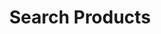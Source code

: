 ---
# chapter headline title
title: Search Products
# chapter url slug
slug: products
# chapter sections, also used for building the sidebar navigation
sections: 
 
  - slug: products-find
    title: Find Products
      
  - slug: products-extended
    title: Extended search with pagination
      
  - slug: products-facets
    title: Faceted Search
  
# position, used for sorting the chapters
position: 3

---